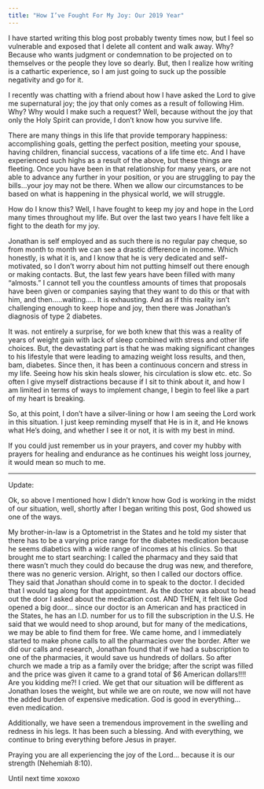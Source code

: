 ```yaml
---
title: "How I’ve Fought For My Joy: Our 2019 Year"
---
```


I have started writing this blog post probably twenty times now, but I feel so vulnerable and exposed that I delete all content and walk away. Why? Because who wants judgment or condemnation to be projected on to themselves or the people they love so dearly. But, then I realize how writing is a cathartic experience, so I am just going to suck up the possible negativity and go for it.

I recently was chatting with a friend about how I have asked the Lord to give me supernatural joy; the joy that only comes as a result of following Him. Why? Why would I make such a request? Well, because without the joy that only the Holy Spirit can provide, I don’t know how you survive life.

There are many things in this life that provide temporary happiness: accomplishing goals, getting the perfect position, meeting your spouse, having children, financial success, vacations of a life time etc. And I have experienced such highs as a result of the above, but these things are fleeting. Once you have been in that relationship for many years, or are not able to advance any further in your position, or you are struggling to pay the bills…your joy may not be there. When we allow our circumstances to be based on what is happening in the physical world, we will struggle.

How do I know this? Well, I have fought to keep my joy and hope in the Lord many times throughout my life. But over the last two years I have felt like a fight to the death for my joy.

Jonathan is self employed and as such there is no regular pay cheque, so from month to month we can see a drastic difference in income. Which honestly, is what it is, and I know that he is very dedicated and self-motivated, so I don’t worry about him not putting himself out there enough or making contacts. But, the last few years have been filled with many “almosts.” I cannot tell you the countless amounts of times that proposals have been given or companies saying that they want to do this or that with him, and then…..waiting….. It is exhausting. And as if this reality isn’t challenging enough to keep hope and joy, then there was Jonathan’s diagnosis of type 2 diabetes.

It was. not entirely a surprise, for we both knew that this was a reality of years of weight gain with lack of sleep combined with stress and other life choices. But, the devastating part is that he was making significant changes to his lifestyle that were leading to amazing weight loss results, and then, bam, diabetes. Since then, it has been a continuous concern and stress in my life. Seeing how his skin heals slower, his circulation is slow etc. etc. So often I give myself distractions because if I sit to think about it, and how I am limited in terms of ways to implement change, I begin to feel like a part of my heart is breaking.

So, at this point, I don’t have a silver-lining or how I am seeing the Lord work in this situation. I just keep reminding myself that He is in it, and He knows what He’s doing, and whether I see it or not, it is with my best in mind.

If you could just remember us in your prayers, and cover my hubby with prayers for healing and endurance as he continues his weight loss journey, it would mean so much to me.

<hr/>

Update:

Ok, so above I mentioned how I didn’t know how God is working in the midst of our situation, well, shortly after I began writing this post, God showed us one of the ways.

My brother-in-law is a Optometrist in the States and he told my sister that there has to be a varying price range for the diabetes medication because he seems diabetics with a wide range of incomes at his clinics. So that brought me to start searching: I called the pharmacy and they said that there wasn’t much they could do because the drug was new, and therefore, there was no generic version. Alright, so then I called our doctors office. They said that Jonathan should come in to speak to the doctor. I decided that I would tag along for that appointment. As the doctor was about to head out the door I asked about the medication cost. AND THEN, it felt like God opened a big door… since our doctor is an American and has practiced in the States, he has an I.D. number for us to fill the subscription in the U.S. He said that we would need to shop around, but for many of the medications, we may be able to find them for free. We came home, and I immediately started to make phone calls to all the pharmacies over the border. After we did our calls and research, Jonathan found that if we had a subscription to one of the pharmacies, it would save us hundreds of dollars. So after church we made a trip as a family over the bridge; after the script was filled and the price was given it came to a grand total of $6 American dollars!!!! Are you kidding me?! I cried. We get that our situation will be different as Jonathan loses the weight, but while we are on route, we now will not have the added burden of expensive medication. God is good in everything…even medication.

Additionally, we have seen a tremendous improvement in the swelling and redness in his legs. It has been such a blessing. And with everything, we continue to bring everything before Jesus in prayer.

Praying you are all experiencing the joy of the Lord… because it is our strength (Nehemiah 8:10).

Until next time xoxoxo